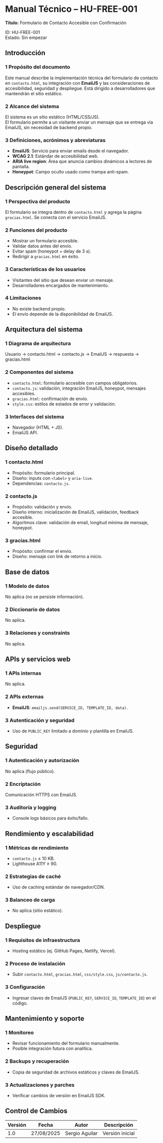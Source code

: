 # Manual Técnico – HU-FREE-001  
**Título:** Formulario de Contacto Accesible con Confirmación  

ID: HU-FREE-001  
Estado: Sin empezar  

## Introducción

### 1 Propósito del documento
Este manual describe la implementación técnica del formulario de contacto en `contacto.html`, su integración con **EmailJS** y las consideraciones de accesibilidad, seguridad y despliegue. Está dirigido a desarrolladores que mantendrán el sitio estático.

### 2 Alcance del sistema
El sistema es un sitio estático (HTML/CSS/JS).  
El formulario permite a un visitante enviar un mensaje que se entrega vía EmailJS, sin necesidad de backend propio.  

### 3 Definiciones, acrónimos y abreviaturas
- **EmailJS**: Servicio para enviar emails desde el navegador.  
- **WCAG 2.1**: Estándar de accesibilidad web.  
- **ARIA live region**: Área que anuncia cambios dinámicos a lectores de pantalla.  
- **Honeypot**: Campo oculto usado como trampa anti-spam.  

## Descripción general del sistema

### 1 Perspectiva del producto
El formulario se integra dentro de `contacto.html` y agrega la página `gracias.html`. Se conecta con el servicio EmailJS.  

### 2 Funciones del producto
- Mostrar un formulario accesible.  
- Validar datos antes del envío.  
- Evitar spam (honeypot + delay de 3 s).  
- Redirigir a `gracias.html` en éxito.  

### 3 Características de los usuarios
- Visitantes del sitio que desean enviar un mensaje.  
- Desarrolladores encargados de mantenimiento.  

### 4 Limitaciones
- No existe backend propio.  
- El envío depende de la disponibilidad de EmailJS.  

## Arquitectura del sistema

### 1 Diagrama de arquitectura
Usuario → contacto.html → contacto.js → EmailJS → respuesta → gracias.html

### 2 Componentes del sistema
- `contacto.html`: formulario accesible con campos obligatorios.  
- `contacto.js`: validación, integración EmailJS, honeypot, mensajes accesibles.  
- `gracias.html`: confirmación de envío.  
- `style.css`: estilos de estados de error y validación.  

### 3 Interfaces del sistema
- Navegador (HTML + JS).  
- EmailJS API.  

## Diseño detallado

### 1 contacto.html
- Propósito: formulario principal.  
- Diseño: inputs con `<label>` y `aria-live`.  
- Dependencias: `contacto.js`.  

### 2 contacto.js
- Propósito: validación y envío.  
- Diseño interno: inicialización de EmailJS, validación, feedback accesible.  
- Algoritmos clave: validación de email, longitud mínima de mensaje, honeypot.  

### 3 gracias.html
- Propósito: confirmar el envío.  
- Diseño: mensaje con link de retorno a inicio.  

## Base de datos

### 1 Modelo de datos
No aplica (no se persiste información).  

### 2 Diccionario de datos
No aplica.  

### 3 Relaciones y constraints
No aplica.  

## APIs y servicios web

### 1 APIs internas
No aplica.  

### 2 APIs externas
- **EmailJS**: `emailjs.send(SERVICE_ID, TEMPLATE_ID, data)`.  

### 3 Autenticación y seguridad
- Uso de `PUBLIC_KEY` limitado a dominio y plantilla en EmailJS.  

## Seguridad

### 1 Autenticación y autorización
No aplica (flujo público).  

### 2 Encriptación
Comunicación HTTPS con EmailJS.  

### 3 Auditoría y logging
- Console logs básicos para éxito/fallo.  

## Rendimiento y escalabilidad

### 1 Métricas de rendimiento
- `contacto.js` ≤ 10 KB.  
- Lighthouse A11Y ≥ 90.  

### 2 Estrategias de caché
- Uso de caching estándar de navegador/CDN.  

### 3 Balanceo de carga
- No aplica (sitio estático).  

## Despliegue

### 1 Requisitos de infraestructura
- Hosting estático (ej. GitHub Pages, Netlify, Vercel).  

### 2 Proceso de instalación
- Subir `contacto.html`, `gracias.html`, `css/style.css`, `js/contacto.js`.  

### 3 Configuración
- Ingresar claves de EmailJS (`PUBLIC_KEY`, `SERVICE_ID`, `TEMPLATE_ID`) en el código.  

## Mantenimiento y soporte

### 1 Monitoreo
- Revisar funcionamiento del formulario manualmente.  
- Posible integración futura con analítica.  

### 2 Backups y recuperación
- Copia de seguridad de archivos estáticos y claves de EmailJS.  

### 3 Actualizaciones y parches
- Verificar cambios de versión en EmailJS SDK.  

## Control de Cambios

| **Versión** | **Fecha**   | **Autor**         | **Descripción** |
|-------------|-------------|-------------------|-----------------|
| 1.0         | 27/08/2025  | Sergio Aguilar    | Versión inicial |
